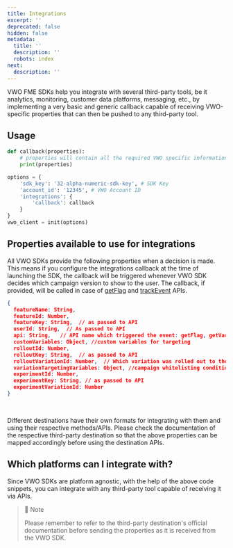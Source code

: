```yaml
---
title: Integrations
excerpt: ''
deprecated: false
hidden: false
metadata:
  title: ''
  description: ''
  robots: index
next:
  description: ''
---
```

VWO FME SDKs help you integrate with several third-party tools, be it analytics, monitoring, customer data platforms, messaging, etc., by implementing a very basic and generic callback capable of receiving VWO-specific properties that can then be pushed to any third-party tool.

## Usage

```python
def callback(properties):
    # properties will contain all the required VWO specific information
    print(properties)

options = {
    'sdk_key': '32-alpha-numeric-sdk-key', # SDK Key
    'account_id': '12345', # VWO Account ID
    'integrations': {
        'callback': callback
    }
}
vwo_client = init(options)
```

## Properties available to use for integrations

All VWO SDKs provide the following properties when a decision is made. This means if you configure the integrations callback at the time of launching the SDK, the callback will be triggered whenever VWO SDK decides which campaign version to show to the user. The callback, if provided, will be called in case of [getFlag](https://developers.vwo.com/v2/docs/fme-python-flags) and [trackEvent](https://developers.vwo.com/v2/docs/fme-python-metrics) APIs.

```json
{
  featureName: String,
  featureId: Number,
  featureKey: String,  // as passed to API
  userId: String,  // As passed to API
  api: String,   // API name which triggered the event: getFlag, getVariable, trackMetric
  customVariables: Object, //custom variables for targeting
  rolloutId: Number,
  rolloutKey: String,  // as passed to API
  rolloutVariationId: Number,  // Which variation was rolled out to the current user
  variationTargetingVariables: Object, //campaign whitelisting conditions
  experimentId: Number,
  experimentKey: String, // as passed to API
  experimentVariationId: Number
}

```

<br />

Different destinations have their own formats for integrating with them and using their respective methods/APIs. Please check the documentation of the respective third-party destination so that the above properties can be mapped accordingly before using the destination APIs.

## Which platforms can I integrate with?

Since VWO SDKs are platform agnostic, with the help of the above code snippets, you can integrate with any third-party tool capable of receiving it via APIs.

> 📘 Note
>
> Please remember to refer to the third-party destination's official documentation before sending the properties as it is received from the VWO SDK.